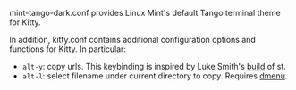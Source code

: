 mint-tango-dark.conf provides Linux Mint's default Tango terminal theme for Kitty.

In addition, kitty.conf contains additional configuration options and functions for Kitty. In particular:
- `alt-y`: copy urls. This keybinding is inspired by Luke Smith's [build](https://github.com/lukesmithxyz/st) of st.
- `alt-l`: select filename under current directory to copy. Requires [dmenu](https://tools.suckless.org/dmenu/).
